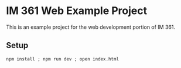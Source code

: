 # IM 361 Web Example Project

This is an example project for the web development portion of IM 361.

## Setup

```
npm install ; npm run dev ; open index.html
```
